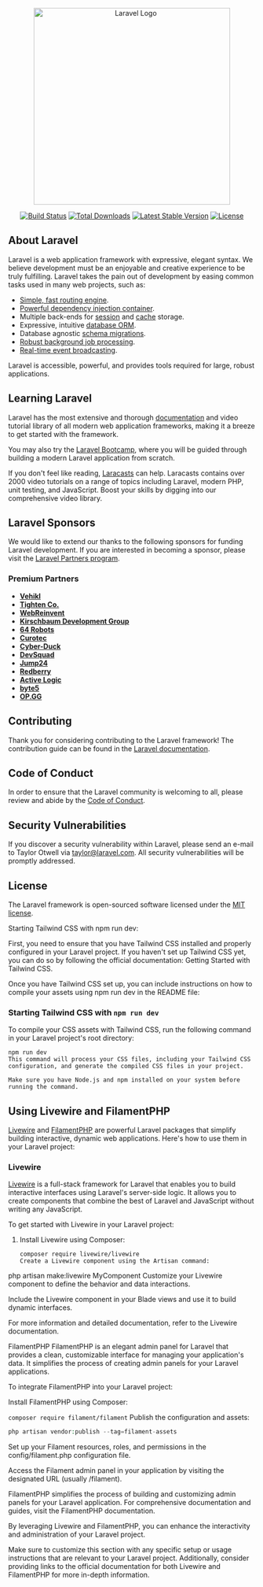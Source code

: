 <p align="center"><a href="https://laravel.com" target="_blank"><img src="https://raw.githubusercontent.com/laravel/art/master/logo-lockup/5%20SVG/2%20CMYK/1%20Full%20Color/laravel-logolockup-cmyk-red.svg" width="400" alt="Laravel Logo"></a></p>

<p align="center">
<a href="https://github.com/laravel/framework/actions"><img src="https://github.com/laravel/framework/workflows/tests/badge.svg" alt="Build Status"></a>
<a href="https://packagist.org/packages/laravel/framework"><img src="https://img.shields.io/packagist/dt/laravel/framework" alt="Total Downloads"></a>
<a href="https://packagist.org/packages/laravel/framework"><img src="https://img.shields.io/packagist/v/laravel/framework" alt="Latest Stable Version"></a>
<a href="https://packagist.org/packages/laravel/framework"><img src="https://img.shields.io/packagist/l/laravel/framework" alt="License"></a>
</p>

## About Laravel

Laravel is a web application framework with expressive, elegant syntax. We believe development must be an enjoyable and creative experience to be truly fulfilling. Laravel takes the pain out of development by easing common tasks used in many web projects, such as:

-   [Simple, fast routing engine](https://laravel.com/docs/routing).
-   [Powerful dependency injection container](https://laravel.com/docs/container).
-   Multiple back-ends for [session](https://laravel.com/docs/session) and [cache](https://laravel.com/docs/cache) storage.
-   Expressive, intuitive [database ORM](https://laravel.com/docs/eloquent).
-   Database agnostic [schema migrations](https://laravel.com/docs/migrations).
-   [Robust background job processing](https://laravel.com/docs/queues).
-   [Real-time event broadcasting](https://laravel.com/docs/broadcasting).

Laravel is accessible, powerful, and provides tools required for large, robust applications.

## Learning Laravel

Laravel has the most extensive and thorough [documentation](https://laravel.com/docs) and video tutorial library of all modern web application frameworks, making it a breeze to get started with the framework.

You may also try the [Laravel Bootcamp](https://bootcamp.laravel.com), where you will be guided through building a modern Laravel application from scratch.

If you don't feel like reading, [Laracasts](https://laracasts.com) can help. Laracasts contains over 2000 video tutorials on a range of topics including Laravel, modern PHP, unit testing, and JavaScript. Boost your skills by digging into our comprehensive video library.

## Laravel Sponsors

We would like to extend our thanks to the following sponsors for funding Laravel development. If you are interested in becoming a sponsor, please visit the [Laravel Partners program](https://partners.laravel.com).

### Premium Partners

-   **[Vehikl](https://vehikl.com/)**
-   **[Tighten Co.](https://tighten.co)**
-   **[WebReinvent](https://webreinvent.com/)**
-   **[Kirschbaum Development Group](https://kirschbaumdevelopment.com)**
-   **[64 Robots](https://64robots.com)**
-   **[Curotec](https://www.curotec.com/services/technologies/laravel/)**
-   **[Cyber-Duck](https://cyber-duck.co.uk)**
-   **[DevSquad](https://devsquad.com/hire-laravel-developers)**
-   **[Jump24](https://jump24.co.uk)**
-   **[Redberry](https://redberry.international/laravel/)**
-   **[Active Logic](https://activelogic.com)**
-   **[byte5](https://byte5.de)**
-   **[OP.GG](https://op.gg)**

## Contributing

Thank you for considering contributing to the Laravel framework! The contribution guide can be found in the [Laravel documentation](https://laravel.com/docs/contributions).

## Code of Conduct

In order to ensure that the Laravel community is welcoming to all, please review and abide by the [Code of Conduct](https://laravel.com/docs/contributions#code-of-conduct).

## Security Vulnerabilities

If you discover a security vulnerability within Laravel, please send an e-mail to Taylor Otwell via [taylor@laravel.com](mailto:taylor@laravel.com). All security vulnerabilities will be promptly addressed.

## License

The Laravel framework is open-sourced software licensed under the [MIT license](https://opensource.org/licenses/MIT).

Starting Tailwind CSS with npm run dev:

First, you need to ensure that you have Tailwind CSS installed and properly configured in your Laravel project. If you haven't set up Tailwind CSS yet, you can do so by following the official documentation: Getting Started with Tailwind CSS.

Once you have Tailwind CSS set up, you can include instructions on how to compile your assets using npm run dev in the README file:

### Starting Tailwind CSS with `npm run dev`

To compile your CSS assets with Tailwind CSS, run the following command in your Laravel project's root directory:

```
npm run dev
This command will process your CSS files, including your Tailwind CSS configuration, and generate the compiled CSS files in your project.

Make sure you have Node.js and npm installed on your system before running the command.
```

## Using Livewire and FilamentPHP

[Livewire](https://laravel-livewire.com) and [FilamentPHP](https://filamentapp.com) are powerful Laravel packages that simplify building interactive, dynamic web applications. Here's how to use them in your Laravel project:

### Livewire

[Livewire](https://laravel-livewire.com) is a full-stack framework for Laravel that enables you to build interactive interfaces using Laravel's server-side logic. It allows you to create components that combine the best of Laravel and JavaScript without writing any JavaScript.

To get started with Livewire in your Laravel project:

1. Install Livewire using Composer:

    ```
    composer require livewire/livewire
    Create a Livewire component using the Artisan command:
    ```

php artisan make:livewire MyComponent
Customize your Livewire component to define the behavior and data interactions.

Include the Livewire component in your Blade views and use it to build dynamic interfaces.

For more information and detailed documentation, refer to the Livewire documentation.

FilamentPHP
FilamentPHP is an elegant admin panel for Laravel that provides a clean, customizable interface for managing your application's data. It simplifies the process of creating admin panels for your Laravel applications.

To integrate FilamentPHP into your Laravel project:

Install FilamentPHP using Composer:

`composer require filament/filament`
Publish the configuration and assets:

```php artisan vendor:publish --tag=filament-config
php artisan vendor:publish --tag=filament-assets
```

Set up your Filament resources, roles, and permissions in the config/filament.php configuration file.

Access the Filament admin panel in your application by visiting the designated URL (usually /filament).

FilamentPHP simplifies the process of building and customizing admin panels for your Laravel application. For comprehensive documentation and guides, visit the FilamentPHP documentation.

By leveraging Livewire and FilamentPHP, you can enhance the interactivity and administration of your Laravel project.

Make sure to customize this section with any specific setup or usage instructions that are relevant to your Laravel project. Additionally, consider providing links to the official documentation for both Livewire and FilamentPHP for more in-depth information.
